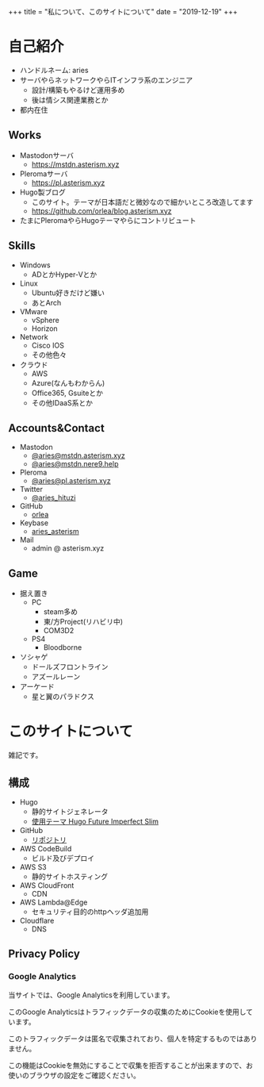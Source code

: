 +++
title = "私について、このサイトについて"
date = "2019-12-19"
+++

# 自己紹介

- ハンドルネーム: aries
- サーバやらネットワークやらITインフラ系のエンジニア
  - 設計/構築もやるけど運用多め
  - 後は情シス関連業務とか
- 都内在住


## Works

- Mastodonサーバ
  - https://mstdn.asterism.xyz
- Pleromaサーバ
  - https://pl.asterism.xyz
- Hugo製ブログ
  - このサイト。テーマが日本語だと微妙なので細かいところ改造してます
  - https://github.com/orlea/blog.asterism.xyz
- たまにPleromaやらHugoテーマやらにコントリビュート


## Skills

- Windows
  - ADとかHyper-Vとか
- Linux
  - Ubuntu好きだけど嫌い
  - あとArch
- VMware
  - vSphere
  - Horizon
- Network
  - Cisco IOS
  - その他色々
- クラウド
  - AWS
  - Azure(なんもわからん)
  - Office365, Gsuiteとか
  - その他IDaaS系とか


## Accounts&Contact

- Mastodon
  - [@aries@mstdn.asterism.xyz](https://mstdn.asterism.xyz/@aries)
  - [@aries@mstdn.nere9.help](https://mstdn.nere9.help/@aries)
- Pleroma
  - [@aries@pl.asterism.xyz](https://pl.asterism.xyz/aries)
- Twitter
  - [@aries_hituzi](https://twitter.com/aries)
- GitHub
  - [orlea](https://github.com/orlea)
- Keybase
  - [aries_asterism](https://keybase.io/aries_asterism)
- Mail
  - admin @ asterism.xyz


## Game

- 据え置き
  - PC
    - steam多め
    - 東/方Project(リハビリ中)
    - COM3D2
  - PS4
    - Bloodborne
- ソシャゲ
  - ドールズフロントライン
  - アズールレーン
- アーケード
  - 星と翼のパラドクス


# このサイトについて

雑記です。

## 構成

- Hugo
  - 静的サイトジェネレータ
  - [使用テーマ Hugo Future Imperfect Slim](https://github.com/pacollins/hugo-future-imperfect-slim)
- GitHub
  - [リポジトリ](https://github.com/orlea/blog.asterism.xyz)
- AWS CodeBuild
  - ビルド及びデプロイ
- AWS S3
  - 静的サイトホスティング
- AWS CloudFront
  - CDN
- AWS Lambda@Edge
  - セキュリティ目的のhttpヘッダ追加用
- Cloudflare
  - DNS


## Privacy Policy

### Google Analytics

当サイトでは、Google Analyticsを利用しています。

このGoogle Analyticsはトラフィックデータの収集のためにCookieを使用しています。

このトラフィックデータは匿名で収集されており、個人を特定するものではありません。

この機能はCookieを無効にすることで収集を拒否することが出来ますので、お使いのブラウザの設定をご確認ください。

